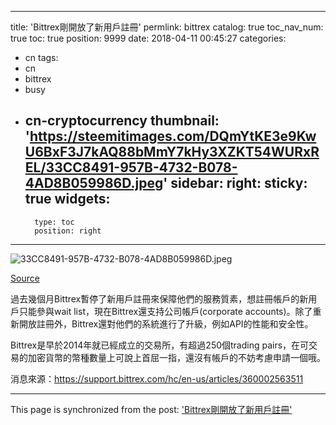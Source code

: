 
---
title: 'Bittrex剛開放了新用戶註冊'
permlink: bittrex
catalog: true
toc_nav_num: true
toc: true
position: 9999
date: 2018-04-11 00:45:27
categories:
- cn
tags:
- cn
- bittrex
- busy
- cn-cryptocurrency
thumbnail: 'https://steemitimages.com/DQmYtKE3e9KwU6BxF3J7kAQ88bMmY7kHy3XZKT54WURxREL/33CC8491-957B-4732-B078-4AD8B059986D.jpeg'
sidebar:
    right:
        sticky: true
widgets:
    -
        type: toc
        position: right
---




![33CC8491-957B-4732-B078-4AD8B059986D.jpeg](https://steemitimages.com/DQmYtKE3e9KwU6BxF3J7kAQ88bMmY7kHy3XZKT54WURxREL/33CC8491-957B-4732-B078-4AD8B059986D.jpeg)

[Source](https://cryptoanswers.net/bittrex-ditches-tether-ads-usd/)

過去幾個月Bittrex暫停了新用戶註冊來保障他們的服務質素，想註冊帳戶的新用戶只能參與wait list，現在Bittrex還支持公司帳戶(corporate accounts)。除了重新開放註冊外，Bittrex還對他們的系統進行了升級，例如API的性能和安全性。

Bittrex是早於2014年就已經成立的交易所，有超過250個trading pairs，在可交易的加密貨幣的幣種數量上可說上首屈一指，還沒有帳戶的不妨考慮申請一個哦。

消息來源：https://support.bittrex.com/hc/en-us/articles/360002563511

- - -

This page is synchronized from the post: ['Bittrex剛開放了新用戶註冊'](https://steemit.com/@htliao/bittrex)
